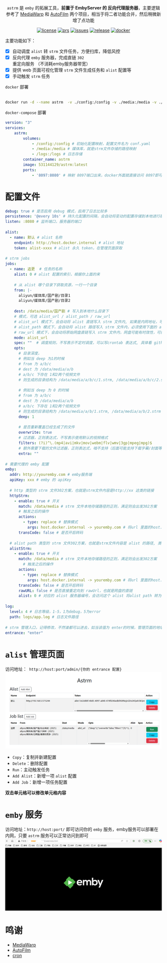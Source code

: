 [license]: /LICENSE
[license-badge]: https://img.shields.io/github/license/KKKKKKKEM/astrm?style=flat-square&a=1
[prs]: https://github.com/KKKKKKKEM/astrm
[prs-badge]: https://img.shields.io/badge/PRs-welcome-brightgreen.svg?style=flat-square
[issues]: https://github.com/KKKKKKKEM/astrm/issues/new
[issues-badge]: https://img.shields.io/badge/Issues-welcome-brightgreen.svg?style=flat-square
[release]: https://github.com/KKKKKKKEM/astrm/releases/latest
[release-badge]: https://img.shields.io/github/v/release/KKKKKKKEM/astrm?style=flat-square
[docker]: https://hub.docker.com/r/531144129/astrm
[docker-badge]: https://img.shields.io/docker/pulls/531144129/astrm?color=%2348BB78&logo=docker&label=pulls

<div align="center">

`astrm` 是 `emby` 的拓展工具，**前置于 EmbyServer 的 反向代理服务器**，主要逻辑参考了 [MediaWarp](https://github.com/Akimio521/MediaWarp) 和 [AutoFilm](https://github.com/Akimio521/AutoFilm) 两个项目，相当于将二者功能合并，然后稍微新增了点功能

[![license][license-badge]][license]
[![prs][prs-badge]][prs]
[![issues][issues-badge]][issues]
[![release][release-badge]][release]
[![docker][docker-badge]][docker]

</div>

主要功能如下：
- [x] 自动调度 `alist` 转 `strm` 文件任务，方便扫库，降低风控 
- [x] 反向代理 `emby` 服务器，完成直链 `302` 重定向服务 （不消耗emby服务器带宽）
- [x] 提供 web 页面可视化管理 `strm` 文件生成任务和 `alist` 配置等
- [x] 手动触发 `strm` 任务

`docker` 部署
```bash

docker run -d --name astrm  -v ./config:/config -v ./media:/media -v ./logs:/logs 531144129/astrm -p 8097:8080
```

`docker-compose` 部署
```yaml
version: "3"
services:
    astrm:
        volumes:
            - /config:/config # 初始化配置映射，配置文件名为 conf.yaml
            - /media:/media # 媒体库，就是strm文件存储的路径映射
            - /logs:/logs # 日志存储
        container_name: astrm
        image: 531144129/astrm:latest
        ports:
            - '8097:8080' # 映射 8097端口出来，docker外面就直接访问 8097即可
```

# 配置文件
```yaml
debug: true # 是否启用 debug 模式，启用了日志比较多
persistence: '@every 10s' # 持久化配置的间隔，会自动将变动的配置存储到本地进行覆盖，可以直接写cron表达式, 具体看 github.com/robfig/cron
listen: :8080 # 监听端口，服务器的端口

alist:
  - name: 默认 # alist 名称
    endpoint: http://host.docker.internal # alist 地址
    token: alist-xxxx # alist 永久 token，在管理页面获取

# strm jobs
jobs:
  - name: 追更  # 任务的名称
    alist: 0 # alist 配置的索引，根据你上面的来
    
    # 从 alist 哪个目录下获取资源，一行一个目录
    from: |- 
      aliyun/媒体库/国产剧/目录1
      aliyun/媒体库/国产剧/目录2
      
    dest: /data/media/国产剧 # 写入到本地什么目录下
    # 模式，可选 alist_url / alist_path / raw_url
    # alist_url 模式下，会自动将 alist 直链写入 strm 文件内, 如果是内网地址，可以使用下面的 httpStrm 配置
    # alist_path 模式下，会自动将 alist 路径写入 strm 文件内，必须使用下面的 alistStrm 配置
    # raw_url 模式下，会自动将原始网盘直链写入 strm 文件内，网盘可能有时效性，可能会过期
    mode: alist_url 
    spec: ""  # 调度规则，不写表示不定时调度，可以写crontab 表达式, 具体看 github.com/robfig/cron
    opts:
      # 目录深度，
      # 例如当 deep 为1的时候
      # from 为 a/b/c 
      # dest 为 /data/media/a/b
      # a/b/c 下存在 1和2两个视频文件
      # 则生成的目录结构为 /data/media/a/b/c/1.strm, /data/media/a/b/c/2.strm

      # 例如当 deep 为 0 的时候
      # from 为 a/b/c 
      # dest 为 /data/media/a/b
      # a/b/c 下存在 1和2两个视频文件
      # 则生成的目录结构为 /data/media/a/b/1.strm, /data/media/a/b/2.strm
      deep: 1 
      
      # 是否重新覆盖已经生成了的文件
      overwrite: true
      # 过滤器，正则表达式，不写表示使用默认的视频格式
      filters: (?i)^\.(mp4|avi|mkv|mov|webm|flv|wmv|3gp|mpeg|mpg)$
      # 额外需要下载的文件过滤器，正则表达式，咱不支持（后面可能支持下载字幕/封面等）
      extra: ""

# 需要代理的 emby 配置
emby:
  addr: http://youremby.com # emby服务端
  apiKey: xxx # emby 的 apiKey
  
  # http 类型的 strm 文件302方案，也就是strm文件内容是http://xx 这类的链接
  httpStrm:
    - enable: true # 开关
      match: /data/media # strm 文件本地存储路径的正则，满足则会出发302方案
      # 触发之后的操作
      actions:
        - type: replace # 替换模式
          args: host.docker.internal -> youremby.com # 将url 里面的host.docker.internal替换为youremby.com
      transCode: false # 是否开启转码
  
  # alist path 类型的 strm 文件302方案，也就是strm文件内容是 alist 的路径, 类似 /aliyun/xxx
  alistStrm:
    - enable: true # 开关
      match: /data/media # strm 文件本地存储路径的正则，满足则会出发302方案
        # 触发之后的操作
      actions:
        - type: replace # 替换模式
          args: host.docker.internal -> youremby.com # 将url 里面的host.docker.internal替换为youremby.com
      transCode: false # 是否开启转码
      rawURL: false # 是否直接重定向到 rawUrl，也就是网盘的直链
      alist: 0 # 对应的 alist 服务器编号，会访问这个 alist 将alist path 转为直链

log:
  level: 4 # 日志等级，1-5，1为debug，5为error
  path: logs/app.log # 日志文件路径

# strm 管理入口，记得修改，不然谁都可以进去，如当该值为 enter的时候，管理页面的地址就是 http://host:port/admin/enter
entrance: "enter" 


```

# `alist` 管理页面
访问地址：` http://host:port/admin/{你的 entrance 配置}`
![img.png](web/static/img.png)
- `Copy`：复制并新建配置
- `Delete`：删除配置
- `Run`：主动触发任务
- `Add Alist`：新增一项 `alist` 配置
- `Add Job`：新增一项任务配置

**双击单元格可以修改单元格内容**

# `emby` 服务
访问地址：`http://host:port/` 即可访问你的 `emby` 服务，emby服务可以部署在内网，只要 `astrm` 服务可以正常访问到即可
![img_1.png](web/static/img_1.png)

# 鸣谢
- [MediaWarp](https://github.com/Akimio521/MediaWarp)
- [AutoFilm](https://github.com/Akimio521/AutoFilm)
- [cron](https://github.com/robfig/cron)
